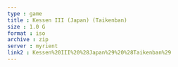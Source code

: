 ```yaml
---
type : game
title : Kessen III (Japan) (Taikenban)
size : 1.0 G
format : iso
archive : zip
server : myrient
link2 : Kessen%20III%20%28Japan%29%20%28Taikenban%29
---
```

